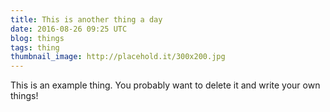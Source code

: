 ```yaml
---
title: This is another thing a day
date: 2016-08-26 09:25 UTC
blog: things
tags: thing
thumbnail_image: http://placehold.it/300x200.jpg
---
```

This is an example thing. You probably want to delete it and write your own things!
